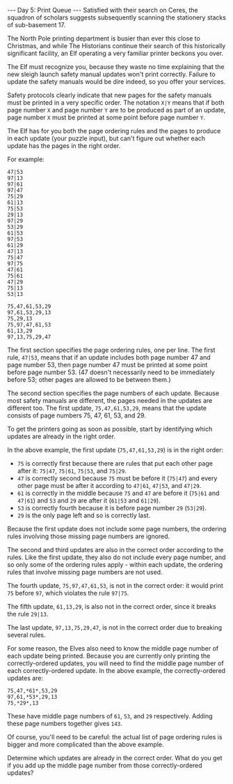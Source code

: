 ﻿--- Day 5: Print Queue ---
Satisfied with their search on Ceres, the squadron of scholars suggests subsequently scanning the stationery stacks of
sub-basement 17.

The North Pole printing department is busier than ever this close to Christmas, and while The Historians continue their
search of this historically significant facility, an Elf operating a very familiar printer beckons you over.

The Elf must recognize you, because they waste no time explaining that the new sleigh launch safety manual updates won't
print correctly. Failure to update the safety manuals would be dire indeed, so you offer your services.

Safety protocols clearly indicate that new pages for the safety manuals must be printed in a very specific order. The 
notation `X|Y` means that if both page number `X` and page number `Y` are to be produced as part of an update, page 
number `X` must be printed at some point before page number `Y`.

The Elf has for you both the page ordering rules and the pages to produce in each update (your puzzle input), but can't 
figure out whether each update has the pages in the right order.

For example:

```
47|53
97|13
97|61
97|47
75|29
61|13
75|53
29|13
97|29
53|29
61|53
97|53
61|29
47|13
75|47
97|75
47|61
75|61
47|29
75|13
53|13

75,47,61,53,29
97,61,53,29,13
75,29,13
75,97,47,61,53
61,13,29
97,13,75,29,47
```

The first section specifies the page ordering rules, one per line. The first rule, `47|53`, means that if an update 
includes both page number 47 and page number 53, then page number 47 must be printed at some point before page number 
53. (47 doesn't necessarily need to be immediately before 53; other pages are allowed to be between them.)

The second section specifies the page numbers of each update. Because most safety manuals are different, the pages 
needed in the updates are different too. The first update, `75,47,61,53,29`, means that the update consists of page 
numbers 75, 47, 61, 53, and 29.

To get the printers going as soon as possible, start by identifying which updates are already in the right order.

In the above example, the first update (`75,47,61,53,29`) is in the right order:

- `75` is correctly first because there are rules that put each other page after it: `75|47`, `75|61`, `75|53`, and `75|29`.
- `47` is correctly second because `75` must be before it (`75|47`) and every other page must be after it according to `47|61`, `47|53`, and `47|29`.
- `61` is correctly in the middle because `75` and `47` are before it (`75|61` and `47|61`) and `53` and `29` are after it (`61|53` and `61|29`).
- `53` is correctly fourth because it is before page number `29` (`53|29`).
- `29` is the only page left and so is correctly last.

Because the first update does not include some page numbers, the ordering rules involving those missing page numbers are
ignored.

The second and third updates are also in the correct order according to the rules. Like the first update, they also do
not include every page number, and so only some of the ordering rules apply - within each update, the ordering rules that involve missing page numbers are not used.

The fourth update, `75,97,47,61,53`, is not in the correct order: it would print `75` before `97`, which violates the 
rule `97|75`.

The fifth update, `61,13,29`, is also not in the correct order, since it breaks the rule `29|13`.

The last update, `97,13,75,29,47`, is not in the correct order due to breaking several rules.

For some reason, the Elves also need to know the middle page number of each update being printed. Because you are 
currently only printing the correctly-ordered updates, you will need to find the middle page number of each 
correctly-ordered update. In the above example, the correctly-ordered updates are:

```
75,47,*61*,53,29
97,61,*53*,29,13
75,*29*,13
```
These have middle page numbers of `61`, `53`, and `29` respectively. Adding these page numbers together gives `143`.

Of course, you'll need to be careful: the actual list of page ordering rules is bigger and more complicated than the 
above example.

Determine which updates are already in the correct order. What do you get if you add up the middle page number from 
those correctly-ordered updates?